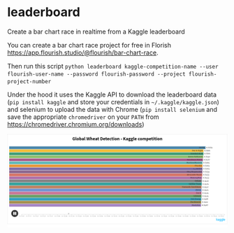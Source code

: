 # leaderboard
Create a bar chart race in realtime from a Kaggle leaderboard

You can create a bar chart race project for free in Florish https://app.flourish.studio/@flourish/bar-chart-race.

Then run this script
`python leaderboard kaggle-competition-name --user flourish-user-name --password flourish-password --project flourish-project-number`

Under the hood it uses the Kaggle API to download the leaderboard data (`pip install kaggle` and store your credentials in `~/.kaggle/kaggle.json`) and selenium to upload the data with Chrome (`pip install selenium` and save the appropriate `chromedriver` on your `PATH` from https://chromedriver.chromium.org/downloads)

![](https://github.com/teticio/leaderboard/blob/master/Global%20Wheat%20Detection%20-%20Kaggle%20competition.png?raw=true)
